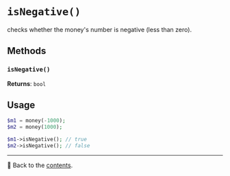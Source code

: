 # `isNegative()`

checks whether the money's number is negative (less than zero).

## Methods

### `isNegative()`
**Returns**: `bool`

## Usage

```php
$m1 = money(-1000);
$m2 = money(1000);

$m1->isNegative(); // true
$m2->isNegative(); // false
```

---

📌 Back to the [contents](/README.md#table-of-contents).